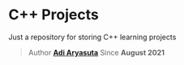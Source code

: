 # C++ Projects
Just a repository for storing C++ learning projects

> Author **[Adi Aryasuta]('https://github.com/adiiaryasutaa')**
> Since **August 2021**
